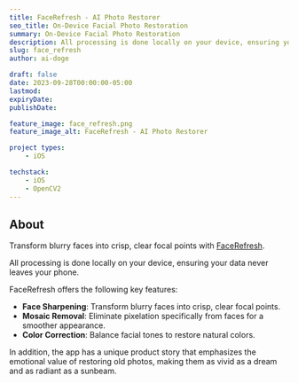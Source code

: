 ```yaml
---
title: FaceRefresh - AI Photo Restorer
seo_title: On-Device Facial Photo Restoration
summary: On-Device Facial Photo Restoration
description: All processing is done locally on your device, ensuring your data never leaves your phone. FaceRefresh offers features like Face Sharpening, Mosaic Removal, and Color Correction.
slug: face_refresh
author: ai-doge

draft: false
date: 2023-09-28T00:00:00-05:00
lastmod: 
expiryDate: 
publishDate: 

feature_image: face_refresh.png
feature_image_alt: FaceRefresh - AI Photo Restorer

project types: 
    - iOS

techstack:
    - iOS
    - OpenCV2
---
```


## About 

Transform blurry faces into crisp, clear focal points with [FaceRefresh](https://apps.apple.com/app/facerefresh-ai-photo-restorer/id6463642671?platform=iphone). 

All processing is done locally on your device, ensuring your data never leaves your phone.

FaceRefresh offers the following key features:

- **Face Sharpening**: Transform blurry faces into crisp, clear focal points.
- **Mosaic Removal**: Eliminate pixelation specifically from faces for a smoother appearance.
- **Color Correction**: Balance facial tones to restore natural colors.

In addition, the app has a unique product story that emphasizes the emotional value of restoring old photos, making them as vivid as a dream and as radiant as a sunbeam.

